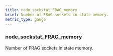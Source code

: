 ```yaml
---
title: node_sockstat_FRAG_memory
brief: Number of FRAG sockets in state memory.
metric_type: gauge
---
```

### node_sockstat_FRAG_memory

Number of FRAG sockets in state memory.